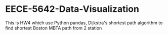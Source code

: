 # EECE-5642-Data-Visualization
This is HW4 which use Python pandas, Dijkstra's shortest path algorithm to find shortest Boston MBTA path from 2 station
